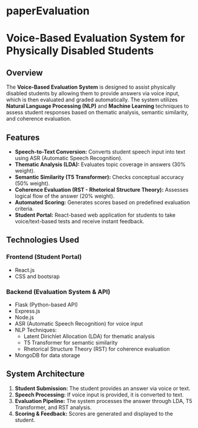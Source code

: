 # paperEvaluation
# Voice-Based Evaluation System for Physically Disabled Students

## Overview
The **Voice-Based Evaluation System** is designed to assist physically disabled students by allowing them to provide answers via voice input, which is then evaluated and graded automatically. The system utilizes **Natural Language Processing (NLP)** and **Machine Learning** techniques to assess student responses based on thematic analysis, semantic similarity, and coherence evaluation.

## Features
- **Speech-to-Text Conversion:** Converts student speech input into text using ASR (Automatic Speech Recognition).
- **Thematic Analysis (LDA):** Evaluates topic coverage in answers (30% weight).
- **Semantic Similarity (T5 Transformer):** Checks conceptual accuracy (50% weight).
- **Coherence Evaluation (RST - Rhetorical Structure Theory):** Assesses logical flow of the answer (20% weight).
- **Automated Scoring:** Generates scores based on predefined evaluation criteria.
- **Student Portal:** React-based web application for students to take voice/text-based tests and receive instant feedback.

## Technologies Used
### **Frontend (Student Portal)**
- React.js
- CSS and bootsrap

### **Backend (Evaluation System & API)**
- Flask (Python-based API)
- Express.js
- Node.js
- ASR (Automatic Speech Recognition) for voice input
- NLP Techniques:
  - Latent Dirichlet Allocation (LDA) for thematic analysis
  - T5 Transformer for semantic similarity
  - Rhetorical Structure Theory (RST) for coherence evaluation
- MongoDB for data storage

## System Architecture
1. **Student Submission:** The student provides an answer via voice or text.
2. **Speech Processing:** If voice input is provided, it is converted to text.
3. **Evaluation Pipeline:** The system processes the answer through LDA, T5 Transformer, and RST analysis.
4. **Scoring & Feedback:** Scores are generated and displayed to the student.






